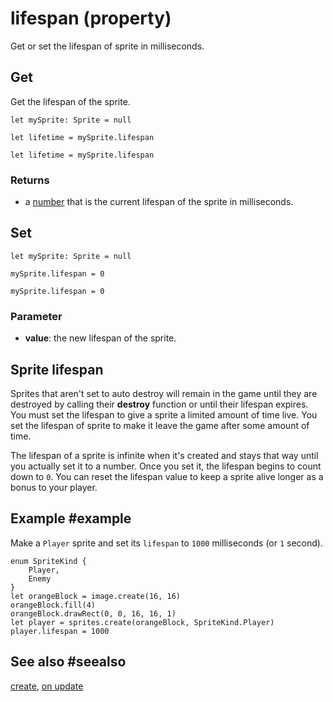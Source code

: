# lifespan (property)

Get or set the lifespan of sprite in milliseconds.

## Get

Get the lifespan of the sprite.

```block
let mySprite: Sprite = null

let lifetime = mySprite.lifespan
```

```typescript-ignore
let lifetime = mySprite.lifespan
```

### Returns

* a [number](/types/number) that is the current lifespan of the sprite in milliseconds.

## Set

```block
let mySprite: Sprite = null

mySprite.lifespan = 0
```

```typescript-ignore
mySprite.lifespan = 0
```

### Parameter

* **value**: the new lifespan of the sprite.

## Sprite lifespan

Sprites that aren't set to auto destroy will remain in the game until they are destroyed by calling their **destroy** function or until their lifespan expires. You must set the lifespan to give a sprite a limited amount of time live. You set the lifespan of sprite to make it leave the game after some amount of time.

The lifespan of a sprite is infinite when it's created and stays that way until you actually set it to a number. Once you set it, the lifespan begins to count down to `0`. You can reset the lifespan value to keep a sprite alive longer as a bonus to your player.

## Example #example

Make a ``Player`` sprite and set its ``lifespan`` to `1000` milliseconds (or `1` second).

```blocks
enum SpriteKind {
    Player,
    Enemy
}
let orangeBlock = image.create(16, 16)
orangeBlock.fill(4)
orangeBlock.drawRect(0, 0, 16, 16, 1)
let player = sprites.create(orangeBlock, SpriteKind.Player)
player.lifespan = 1000
```

## See also #seealso

[create](/reference/sprites/create),
[on update](/reference/game/on-update)
